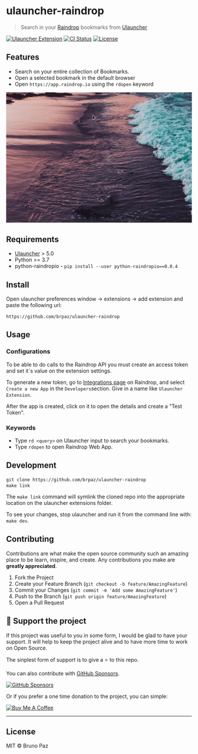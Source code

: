 # ulauncher-raindrop

> Search in your [Raindrop](https://raindrop.io/) bookmarks from [Ulauncher](https://ulauncher.io/)

[![Ulauncher Extension](https://img.shields.io/badge/Ulauncher-Extension-yellowgreen.svg?style=for-the-badge)](https://ext.ulauncher.io/)
[![CI Status](https://img.shields.io/github/workflow/status/brpaz/ulauncher-raindrop/CI?color=orange&label=actions&logo=github&logoColor=orange&style=for-the-badge)](https://github.com/brpaz/ulauncher-raindrop)
[![License](https://img.shields.io/github/license/brpaz/ulauncher-raindrop.svg?style=for-the-badge)](LICENSE)

## Features

* Search on your entire collection of Bookmarks.
* Open a selected bookmark in the default browser
* Open `https://app.raindrop.io` using the `rdopen` keyword

![demo](demo.gif)

## Requirements

* [Ulauncher](https://github.com/Ulauncher/Ulauncher) > 5.0
* Python >= 3.7
* python-raindropio - `pip install --user python-raindropio==0.0.4` 

## Install

Open ulauncher preferences window -> extensions -> add extension and paste the following url:

```
https://github.com/brpaz/ulauncher-raindrop
```

## Usage

### Configurations

To be able to do calls to the Raindrop API you must create an access token and set it´s value on the extension settings.

To generate a new token, go to [Integrations page](https://app.raindrop.io/settings/integrations) on Raindrop, and select `Create a new App` in the `Developers`section. Give in a name like `Ulauncher Extension`.

After the app is created, click on it to open the details and create a "Test Token".

### Keywords

* Type ```rd <query>``` on Ulauncher input to search your bookmarks.
* Type ```rdopen``` to open Raindrop Web App.

## Development

```
git clone https://github.com/brpaz/ulauncher-raindrop
make link
```

The `make link` command will symlink the cloned repo into the appropriate location on the ulauncher extensions folder.

To see your changes, stop ulauncher and run it from the command line with: `make dev`.

## Contributing

Contributions are what make the open source community such an amazing place to be learn, inspire, and create. Any contributions you make are **greatly appreciated**.

1. Fork the Project
2. Create your Feature Branch (`git checkout -b feature/AmazingFeature`)
3. Commit your Changes (`git commit -m 'Add some AmazingFeature'`)
4. Push to the Branch (`git push origin feature/AmazingFeature`)
5. Open a Pull Request

## 💛 Support the project

If this project was useful to you in some form, I would be glad to have your support.  It will help to keep the project alive and to have more time to work on Open Source.

The sinplest form of support is to give a ⭐️ to this repo.

You can also contribute with [GitHub Sponsors](https://github.com/sponsors/brpaz).

[![GitHub Sponsors](https://img.shields.io/badge/GitHub%20Sponsors-Sponsor%20Me-red?style=for-the-badge)](https://github.com/sponsors/brpaz)

Or if you prefer a one time donation to the project, you can simple:

<a href="https://www.buymeacoffee.com/Z1Bu6asGV" target="_blank"><img src="https://www.buymeacoffee.com/assets/img/custom_images/orange_img.png" alt="Buy Me A Coffee" 
style="height: auto !important;width: auto !important;" ></a>

--- 
## License

MIT &copy; Bruno Paz
